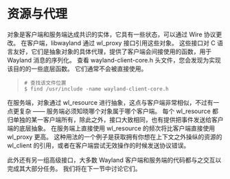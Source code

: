 # 资源与代理

对象是客户端和服务端达成共识的实体，它具有一些状态，可以通过 Wire 协议更改。
在客户端，libwayland 通过 wl_proxy 接口引用这些对象。
这些接口对 C 语言友好，它们是抽象对象的具体代理，提供了客户端会间接使用的函数，用于 Wayland 消息的序列化。
查看 wayland-client-core.h 头文件，您会发现为实现该目的的一些底层函数。
它们通常不会被直接使用。

> ```shell
> # 查找该文件位置
> $ find /usr/include -name wayland-client-core.h
> ```

在服务端，对象通过 wl_resource 进行抽象，这点与客户端非常相似，不过有一点更复杂 —— 服务端必须知晓哪个对象属于哪个客户端。
每个 wl_resource 都归单独的某一客户端所有，除此之外，接口大致相同，也有提供把事件发送给客户端的底层抽象。
在服务端上直接使用 wl_resource 的频次将比客户端直接使用 wl_proxy 更高。
这种用法的一个例子是获取拥有你想在上下文之外操纵的资源的 wl_client 的引用，或者在客户端尝试无效操作的时候发送协议错误。

此外还有另一组高级接口，大多数 Wayland 客户端和服务端的代码都与之交互以完成其大部分任务。
我们将在下一节中讨论它们。
